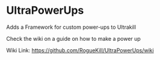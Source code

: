 # UltraPowerUps
Adds a Framework for custom power-ups to Ultrakill

Check the wiki on a guide on how to make a power up

Wiki Link: https://github.com/RogueKill/UltraPowerUps/wiki

